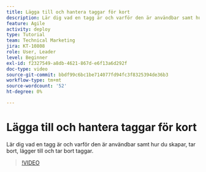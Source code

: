 ```yaml
---
title: Lägga till och hantera taggar för kort
description: Lär dig vad en tagg är och varför den är användbar samt hur du skapar, tar bort, lägger till och tar bort taggar.
feature: Agile
activity: deploy
type: Tutorial
team: Technical Marketing
jira: KT-10808
role: User, Leader
level: Beginner
exl-id: f2327549-a8db-4621-867d-e6f13a6d292f
doc-type: video
source-git-commit: bbdf99c6bc1be714077fd94fc3f8325394de36b3
workflow-type: tm+mt
source-wordcount: '52'
ht-degree: 0%

---
```


# Lägga till och hantera taggar för kort

Lär dig vad en tagg är och varför den är användbar samt hur du skapar, tar bort, lägger till och tar bort taggar.

>[!VIDEO](https://video.tv.adobe.com/v/346807/?quality=12&learn=on&enablevpops=1)
